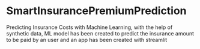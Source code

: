 # SmartInsurancePremiumPrediction
Predicting Insurance Costs with Machine Learning, with the help of synthetic data, ML model has been created to predict the insurance amount to be paid by an user and an app has been created with streamlit
